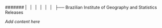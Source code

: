 ####### |   |   |   |   |   |   ├── Brazilian Institute of Geography and Statistics Releases

*Add content here*